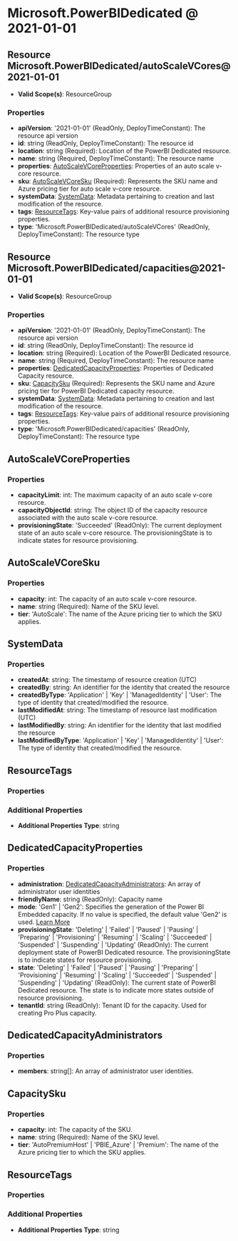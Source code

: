 # Microsoft.PowerBIDedicated @ 2021-01-01

## Resource Microsoft.PowerBIDedicated/autoScaleVCores@2021-01-01
* **Valid Scope(s)**: ResourceGroup
### Properties
* **apiVersion**: '2021-01-01' (ReadOnly, DeployTimeConstant): The resource api version
* **id**: string (ReadOnly, DeployTimeConstant): The resource id
* **location**: string (Required): Location of the PowerBI Dedicated resource.
* **name**: string (Required, DeployTimeConstant): The resource name
* **properties**: [AutoScaleVCoreProperties](#autoscalevcoreproperties): Properties of an auto scale v-core resource.
* **sku**: [AutoScaleVCoreSku](#autoscalevcoresku) (Required): Represents the SKU name and Azure pricing tier for auto scale v-core resource.
* **systemData**: [SystemData](#systemdata): Metadata pertaining to creation and last modification of the resource.
* **tags**: [ResourceTags](#resourcetags): Key-value pairs of additional resource provisioning properties.
* **type**: 'Microsoft.PowerBIDedicated/autoScaleVCores' (ReadOnly, DeployTimeConstant): The resource type

## Resource Microsoft.PowerBIDedicated/capacities@2021-01-01
* **Valid Scope(s)**: ResourceGroup
### Properties
* **apiVersion**: '2021-01-01' (ReadOnly, DeployTimeConstant): The resource api version
* **id**: string (ReadOnly, DeployTimeConstant): The resource id
* **location**: string (Required): Location of the PowerBI Dedicated resource.
* **name**: string (Required, DeployTimeConstant): The resource name
* **properties**: [DedicatedCapacityProperties](#dedicatedcapacityproperties): Properties of Dedicated Capacity resource.
* **sku**: [CapacitySku](#capacitysku) (Required): Represents the SKU name and Azure pricing tier for PowerBI Dedicated capacity resource.
* **systemData**: [SystemData](#systemdata): Metadata pertaining to creation and last modification of the resource.
* **tags**: [ResourceTags](#resourcetags): Key-value pairs of additional resource provisioning properties.
* **type**: 'Microsoft.PowerBIDedicated/capacities' (ReadOnly, DeployTimeConstant): The resource type

## AutoScaleVCoreProperties
### Properties
* **capacityLimit**: int: The maximum capacity of an auto scale v-core resource.
* **capacityObjectId**: string: The object ID of the capacity resource associated with the auto scale v-core resource.
* **provisioningState**: 'Succeeded' (ReadOnly): The current deployment state of an auto scale v-core resource. The provisioningState is to indicate states for resource provisioning.

## AutoScaleVCoreSku
### Properties
* **capacity**: int: The capacity of an auto scale v-core resource.
* **name**: string (Required): Name of the SKU level.
* **tier**: 'AutoScale': The name of the Azure pricing tier to which the SKU applies.

## SystemData
### Properties
* **createdAt**: string: The timestamp of resource creation (UTC)
* **createdBy**: string: An identifier for the identity that created the resource
* **createdByType**: 'Application' | 'Key' | 'ManagedIdentity' | 'User': The type of identity that created/modified the resource.
* **lastModifiedAt**: string: The timestamp of resource last modification (UTC)
* **lastModifiedBy**: string: An identifier for the identity that last modified the resource
* **lastModifiedByType**: 'Application' | 'Key' | 'ManagedIdentity' | 'User': The type of identity that created/modified the resource.

## ResourceTags
### Properties
### Additional Properties
* **Additional Properties Type**: string

## DedicatedCapacityProperties
### Properties
* **administration**: [DedicatedCapacityAdministrators](#dedicatedcapacityadministrators): An array of administrator user identities
* **friendlyName**: string (ReadOnly): Capacity name
* **mode**: 'Gen1' | 'Gen2': Specifies the generation of the Power BI Embedded capacity. If no value is specified, the default value 'Gen2' is used. [Learn More](https://docs.microsoft.com/power-bi/developer/embedded/power-bi-embedded-generation-2)
* **provisioningState**: 'Deleting' | 'Failed' | 'Paused' | 'Pausing' | 'Preparing' | 'Provisioning' | 'Resuming' | 'Scaling' | 'Succeeded' | 'Suspended' | 'Suspending' | 'Updating' (ReadOnly): The current deployment state of PowerBI Dedicated resource. The provisioningState is to indicate states for resource provisioning.
* **state**: 'Deleting' | 'Failed' | 'Paused' | 'Pausing' | 'Preparing' | 'Provisioning' | 'Resuming' | 'Scaling' | 'Succeeded' | 'Suspended' | 'Suspending' | 'Updating' (ReadOnly): The current state of PowerBI Dedicated resource. The state is to indicate more states outside of resource provisioning.
* **tenantId**: string (ReadOnly): Tenant ID for the capacity. Used for creating Pro Plus capacity.

## DedicatedCapacityAdministrators
### Properties
* **members**: string[]: An array of administrator user identities.

## CapacitySku
### Properties
* **capacity**: int: The capacity of the SKU.
* **name**: string (Required): Name of the SKU level.
* **tier**: 'AutoPremiumHost' | 'PBIE_Azure' | 'Premium': The name of the Azure pricing tier to which the SKU applies.

## ResourceTags
### Properties
### Additional Properties
* **Additional Properties Type**: string

